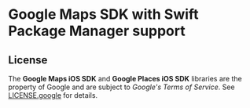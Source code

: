 # Google Maps SDK with Swift Package Manager support

## License
The **Google Maps iOS SDK** and **Google Places iOS SDK** libraries are the property of Google and are subject to *Google's Terms of Service*. See [LICENSE.google](https://github.com/goncharik/GoogleMaps-SPM/blob/main/LICENSE.google) for details.
